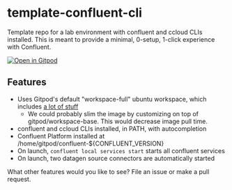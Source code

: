 # template-confluent-cli
Template repo for a lab environment with confluent and ccloud CLIs installed. This is meant to provide a minimal, 0-setup, 1-click experience with Confluent.

[![Open in Gitpod](https://gitpod.io/button/open-in-gitpod.svg)](https://gitpod.io/#https://github.com/chuck-confluent/template-confluent-cli)

## Features

- Uses Gitpod's default "workspace-full" ubuntu workspace, which includes [a lot of stuff](https://github.com/gitpod-io/workspace-images/blob/master/full/Dockerfile)
  - We could probably slim the image by customizing on top of gitpod/workspace-base. This would decrease image pull time.
- confluent and ccloud CLIs installed, in PATH, with autocompletion
- Confluent Platform installed at /home/gitpod/confluent-${CONFLUENT_VERSION}
- On launch, `confluent local services start` starts all confluent services
- On launch, two datagen source connectors are automatically started

What other features would you like to see? File an issue or make a pull request.
